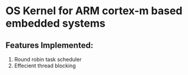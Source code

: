 # OS Kernel for ARM cortex-m based embedded systems #

## Features Implemented: ##
 1. Round robin task scheduler
 2. Effecient thread blocking
